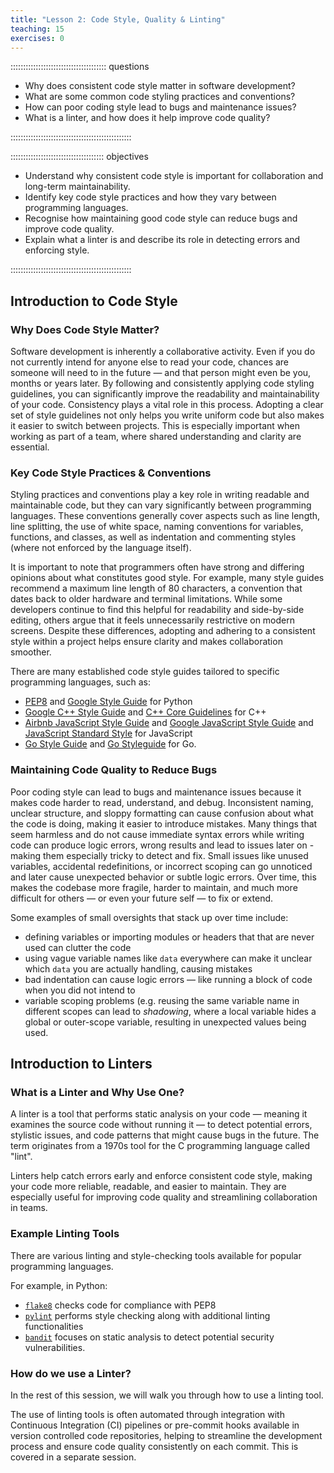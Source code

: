 ```yaml
---
title: "Lesson 2: Code Style, Quality & Linting"
teaching: 15
exercises: 0
---
```


:::::::::::::::::::::::::::::::::::::: questions 

- Why does consistent code style matter in software development?
- What are some common code styling practices and conventions?
- How can poor coding style lead to bugs and maintenance issues?
- What is a linter, and how does it help improve code quality?

::::::::::::::::::::::::::::::::::::::::::::::::

::::::::::::::::::::::::::::::::::::: objectives

- Understand why consistent code style is important for collaboration and long-term maintainability.
- Identify key code style practices and how they vary between programming languages.
- Recognise how maintaining good code style can reduce bugs and improve code quality.
- Explain what a linter is and describe its role in detecting errors and enforcing style.

::::::::::::::::::::::::::::::::::::::::::::::::

## Introduction to Code Style

### Why Does Code Style Matter?

Software development is inherently a collaborative activity. Even if you do not currently intend for anyone else to read your code, chances are someone will need to in the future — and that person might even be you, months or years later. By following and consistently applying code styling guidelines, you can significantly improve the readability and maintainability of your code. Consistency plays a vital role in this process. Adopting a clear set of style guidelines not only helps you write uniform code but also makes it easier to switch between projects. This is especially important when working as part of a team, where shared understanding and clarity are essential.

### Key Code Style Practices & Conventions

Styling practices and conventions play a key role in writing readable and maintainable code, but they can vary significantly between programming languages. These conventions generally cover aspects such as line length, line splitting, the use of white space, naming conventions for variables, functions, and classes, as well as indentation and commenting styles (where not enforced by the language itself).

It is important to note that programmers often have strong and differing opinions about what constitutes good style. For example, many style guides recommend a maximum line length of 80 characters, a convention that dates back to older hardware and terminal limitations. While some developers continue to find this helpful for readability and side-by-side editing, others argue that it feels unnecessarily restrictive on modern screens. Despite these differences, adopting and adhering to a consistent style within a project helps ensure clarity and makes collaboration smoother.

There are many established code style guides tailored to specific programming languages, such as:

- [PEP8](https://peps.python.org/pep-0008/) and [Google Style Guide](https://google.github.io/styleguide/pyguide.html) for Python
- [Google C++ Style Guide](https://google.github.io/styleguide/cppguide.html) and [C++ Core Guidelines](https://github.com/isocpp/CppCoreGuidelines) for C++
- [Airbnb JavaScript Style Guide](https://airbnb.io/javascript/) and [Google JavaScript Style Guide](https://google.github.io/styleguide/jsguide.html) and [JavaScript Standard Style](https://standardjs.com/) for JavaScript
- [Go Style Guide](https://google.github.io/styleguide/go/) and [Go Styleguide](https://github.com/bahlo/go-styleguide) for Go.

### Maintaining Code Quality to Reduce Bugs

Poor coding style can lead to bugs and maintenance issues because it makes code harder to read, understand, and debug. Inconsistent naming, unclear structure, and sloppy formatting can cause confusion about what the code is doing, making it easier to introduce mistakes. 
Many things that seem harmless and do not cause immediate syntax errors while writing code can produce logic errors, wrong results and lead to issues later on - making them especially tricky to detect and fix.
Small issues like unused variables, accidental redefinitions, or incorrect scoping can go unnoticed and later cause unexpected behavior or subtle logic errors. Over time, this makes the codebase more fragile, harder to maintain, and much more difficult for others — or even your future self — to fix or extend.

Some examples of small oversights that stack up over time include: 

- defining variables or importing modules or headers that that are never used can clutter the code
- using vague variable names like `data` everywhere can make it unclear which `data` you are actually handling, causing mistakes
- bad indentation can cause logic errors — like running a block of code when you did not intend to
- variable scoping problems (e.g. reusing the same variable name in different scopes can lead to *shadowing*, where a local variable hides a global or outer-scope variable, resulting in unexpected values being used.

## Introduction to Linters

### What is a Linter and Why Use One?

A linter is a tool that performs static analysis on your code — meaning it examines the source code without running it — to detect potential errors, stylistic issues, and code patterns that might cause bugs in the future. The term originates from a 1970s tool for the C programming language called "lint".

Linters help catch errors early and enforce consistent code style, making your code more reliable, readable, and easier to maintain. They are especially useful for improving code quality and streamlining collaboration in teams.

### Example Linting Tools 

There are various linting and style-checking tools available for popular programming languages. 

For example, in Python:

- [`flake8`](https://flake8.pycqa.org/en/latest/) checks code for compliance with PEP8
- [`pylint`](https://pypi.org/project/pylint/) performs style checking along with additional linting functionalities
- [`bandit`](https://bandit.readthedocs.io/en/latest/) focuses on static analysis to detect potential security vulnerabilities.

### How do we use a Linter?

In the rest of this session, we will walk you through how to use a linting tool.

The use of linting tools is often automated through integration with Continuous Integration (CI) pipelines or pre-commit hooks available in version controlled code repositories, helping to streamline the development process and ensure code quality consistently on each commit. This is covered in a separate session.
